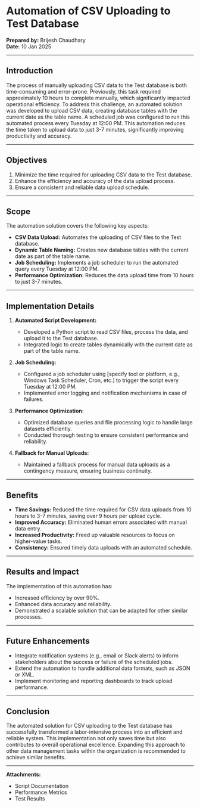 # Automation of CSV Uploading to Test Database

**Prepared by:** Brijesh Chaudhary  
**Date:** 10 Jan 2025

---

## Introduction
The process of manually uploading CSV data to the Test database is both time-consuming and error-prone. Previously, this task required approximately 10 hours to complete manually, which significantly impacted operational efficiency. To address this challenge, an automated solution was developed to upload CSV data, creating database tables with the current date as the table name. A scheduled job was configured to run this automated process every Tuesday at 12:00 PM. This automation reduces the time taken to upload data to just 3-7 minutes, significantly improving productivity and accuracy.

---

## Objectives
1. Minimize the time required for uploading CSV data to the Test database.  
2. Enhance the efficiency and accuracy of the data upload process.  
3. Ensure a consistent and reliable data upload schedule.  

---

## Scope
The automation solution covers the following key aspects:

- **CSV Data Upload:** Automates the uploading of CSV files to the Test database.
- **Dynamic Table Naming:** Creates new database tables with the current date as part of the table name.
- **Job Scheduling:** Implements a job scheduler to run the automated query every Tuesday at 12:00 PM.
- **Performance Optimization:** Reduces the data upload time from 10 hours to just 3-7 minutes.

---

## Implementation Details

1. **Automated Script Development:**  
   - Developed a Python script to read CSV files, process the data, and upload it to the Test database.
   - Integrated logic to create tables dynamically with the current date as part of the table name.

2. **Job Scheduling:**  
   - Configured a job scheduler using [specify tool or platform, e.g., Windows Task Scheduler, Cron, etc.] to trigger the script every Tuesday at 12:00 PM.
   - Implemented error logging and notification mechanisms in case of failures.

3. **Performance Optimization:**  
   - Optimized database queries and file processing logic to handle large datasets efficiently.
   - Conducted thorough testing to ensure consistent performance and reliability.

4. **Fallback for Manual Uploads:**  
   - Maintained a fallback process for manual data uploads as a contingency measure, ensuring business continuity.

---

## Benefits

- **Time Savings:** Reduced the time required for CSV data uploads from 10 hours to 3-7 minutes, saving over 9 hours per upload cycle.
- **Improved Accuracy:** Eliminated human errors associated with manual data entry.
- **Increased Productivity:** Freed up valuable resources to focus on higher-value tasks.
- **Consistency:** Ensured timely data uploads with an automated schedule.

---

## Results and Impact

The implementation of this automation has:

- Increased efficiency by over 90%.  
- Enhanced data accuracy and reliability.  
- Demonstrated a scalable solution that can be adapted for other similar processes.  

---

## Future Enhancements

- Integrate notification systems (e.g., email or Slack alerts) to inform stakeholders about the success or failure of the scheduled jobs.
- Extend the automation to handle additional data formats, such as JSON or XML.
- Implement monitoring and reporting dashboards to track upload performance.

---

## Conclusion

The automated solution for CSV uploading to the Test database has successfully transformed a labor-intensive process into an efficient and reliable system. This implementation not only saves time but also contributes to overall operational excellence. Expanding this approach to other data management tasks within the organization is recommended to achieve similar benefits.

---
**Attachments:**  
- Script Documentation  
- Performance Metrics  
- Test Results


